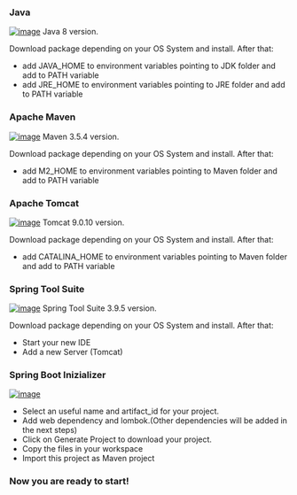 ### Java

[![image](https://image.ibb.co/bz1VZU/en.png)](https://www.oracle.com/technetwork/java/javase/downloads/jdk8-downloads-2133151.html)
Java 8 version.

Download package depending on your OS System and install. After that:
  - add JAVA_HOME to environment variables pointing to JDK folder and add to PATH variable
  - add JRE_HOME to environment variables pointing to JRE folder and add to PATH variable
  
### Apache Maven

[![image](https://image.ibb.co/bz1VZU/en.png)](https://maven.apache.org/download.cgi)
Maven 3.5.4 version.

Download package depending on your OS System and install. After that:
  - add M2_HOME to environment variables pointing to Maven folder and add to PATH variable
  
### Apache Tomcat

[![image](https://image.ibb.co/bz1VZU/en.png)](https://archive.apache.org/dist/tomcat/tomcat-9/)
Tomcat 9.0.10 version.

Download package depending on your OS System and install. After that:
  - add CATALINA_HOME to environment variables pointing to Maven folder and add to PATH variable 
  
### Spring Tool Suite

[![image](https://image.ibb.co/bz1VZU/en.png)](https://spring.io/blog/2018/07/05/spring-tool-suite-3-9-5-released)
Spring Tool Suite 3.9.5 version.

Download package depending on your OS System and install. After that:
  - Start your new IDE
  - Add a new Server (Tomcat)
  
### Spring Boot Inizializer

 [![image](https://image.ibb.co/jgPaZU/1_O68_Lb_Dv_D5_Dcsnez73_M7v4_Q.png)](https://start.spring.io/)
  
  - Select an useful name and artifact_id for your project.
  - Add web dependency and lombok.(Other dependencies will be added in the next steps)
  - Click on Generate Project to download your project.
  - Copy the files in your workspace
  - Import this project as Maven project
  
  
  ### Now you are ready to start!

